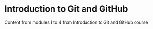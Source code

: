 # Introduction to Git and GitHub

Content from modules 1 to 4 from Introduction to Git and GitHub course
